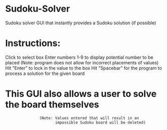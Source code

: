 # Sudoku-Solver
Sudoku solver GUI that instantly provides a Sudoku solution (if possible)

# Instructions:
   Click to select box
   Enter numbers 1-9 to display potential number to be placed
                   (Note: program does not allow for incorrect
                          placements of values)
   Hit "Enter" to lock in the value to the box
   Hit "Spacebar" for the program to process a solution for the given board

# This GUI also allows a user to solve the board themselves
                   (Note: Values entered that will result in an
                          impossible Sudoku board will be deleted)
